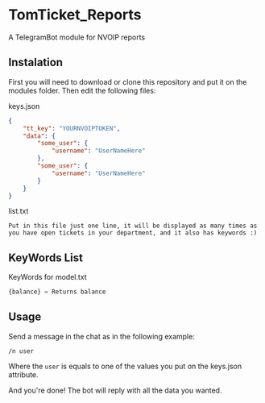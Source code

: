 # TomTicket_Reports
A TelegramBot module for NVOIP reports

## Instalation
First you will need to download or clone this repository and put it on the modules folder.
Then edit the following files:

keys.json
```json
{
    "tt_key": "YOURNVOIPTOKEN",
    "data": {
        "some_user": {
            "username": "UserNameHere"
        },
        "some_user": {
            "username": "UserNameHere"
        }
    }
}
```

list.txt
```text
Put in this file just one line, it will be displayed as many times as you have open tickets in your department, and it also has keywords :)
```
## KeyWords List
KeyWords for model.txt
```python
{balance} = Returns balance
```

## Usage
Send a message in the chat as in the following example:
```
/n user
```
Where the `user` is equals to one of the values you put on the keys.json attribute.

And you're done! The bot will reply with all the data you wanted.
